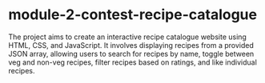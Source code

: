 # module-2-contest-recipe-catalogue
The project aims to create an interactive recipe catalogue website using HTML, CSS, and JavaScript. It involves displaying recipes from a provided JSON array, allowing users to search for recipes by name, toggle between veg and non-veg recipes, filter recipes based on ratings, and like individual recipes. 
